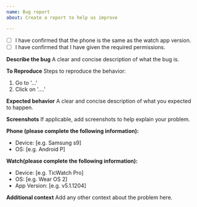 ```yaml
---
name: Bug report
about: Create a report to help us improve

---
```


- [ ] I have confirmed that the phone is the same as the watch app version.
- [ ] I have confirmed that I have given the required permissions.

**Describe the bug**
A clear and concise description of what the bug is.

**To Reproduce**
Steps to reproduce the behavior:
1. Go to '...'
2. Click on '....'

**Expected behavior**
A clear and concise description of what you expected to happen.

**Screenshots**
If applicable, add screenshots to help explain your problem.

**Phone (please complete the following information):**
 - Device: [e.g. Samsung s9]
 - OS: [e.g. Android P]

**Watch(please complete the following information):**
 - Device: [e.g. TicWatch Pro]
 - OS: [e.g. Wear OS 2]
- App Version: [e.g. v5.1.1204]

**Additional context**
Add any other context about the problem here.
